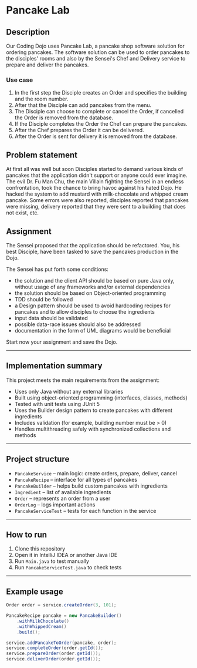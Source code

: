# Pancake Lab

## Description
Our Coding Dojo uses Pancake Lab, a pancake shop software solution for ordering pancakes.
The software solution can be used to order pancakes to the disciples' rooms and also
by the Sensei's Chef and Delivery service to prepare and deliver the pancakes.

### Use case
1. In the first step the Disciple creates an Order and specifies the building and the room number.
2. After that the Disciple can add pancakes from the menu.
3. The Disciple can choose to complete or cancel the Order, if cancelled the Order is removed from the database.
4. If the Disciple completes the Order the Chef can prepare the pancakes.
5. After the Chef prepares the Order it can be delivered.
6. After the Order is sent for delivery it is removed from the database.

## Problem statement
At first all was well but soon Disciples started to demand various kinds of pancakes that the application
didn't support or anyone could ever imagine.
The evil Dr. Fu Man Chu, the main Villain fighting the Sensei in an endless confrontation, took the chance
to bring havoc against his hated Dojo.
He hacked the system to add mustard with milk-chocolate and whipped cream pancake.
Some errors were also reported, disciples reported that pancakes were missing, delivery reported that they were
sent to a building that does not exist, etc.

## Assignment
The Sensei proposed that the application should be refactored. You, his best Disciple, have been tasked
to save the pancakes production in the Dojo.

The Sensei has put forth some conditions:
- the solution and the client API should be based on pure Java only, without usage of any frameworks and/or external dependencies
- the solution should be based on Object-oriented programming
- TDD should be followed
- a Design pattern should be used to avoid hardcoding recipes for pancakes and to allow disciples to choose the ingredients
- input data should be validated
- possible data-race issues should also be addressed
- documentation in the form of UML diagrams would be beneficial


Start now your assignment and save the Dojo.


---

## Implementation summary

This project meets the main requirements from the assignment:

- Uses only Java without any external libraries
- Built using object-oriented programming (interfaces, classes, methods)
- Tested with unit tests using JUnit 5
- Uses the Builder design pattern to create pancakes with different ingredients
- Includes validation (for example, building number must be > 0)
- Handles multithreading safely with synchronized collections and methods

---

## Project structure

- `PancakeService` – main logic: create orders, prepare, deliver, cancel
- `PancakeRecipe` – interface for all types of pancakes
- `PancakeBuilder` – helps build custom pancakes with ingredients
- `Ingredient` – list of available ingredients
- `Order` – represents an order from a user
- `OrderLog` – logs important actions
- `PancakeServiceTest` – tests for each function in the service

---

## How to run

1. Clone this repository
2. Open it in IntelliJ IDEA or another Java IDE
3. Run `Main.java` to test manually
4. Run `PancakeServiceTest.java` to check tests

---

## Example usage

```java
Order order = service.createOrder(3, 101);

PancakeRecipe pancake = new PancakeBuilder()
    .withMilkChocolate()
    .withWhippedCream()
    .build();

service.addPancakeToOrder(pancake, order);
service.completeOrder(order.getId());
service.prepareOrder(order.getId());
service.deliverOrder(order.getId());
